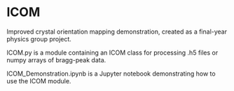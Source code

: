 # ICOM
Improved crystal orientation mapping demonstration, created as a final-year physics group project.

ICOM.py is a module containing an ICOM class for processing .h5 files or numpy arrays of bragg-peak data.

ICOM_Demonstration.ipynb is a Jupyter notebook demonstrating how to use the ICOM module.
